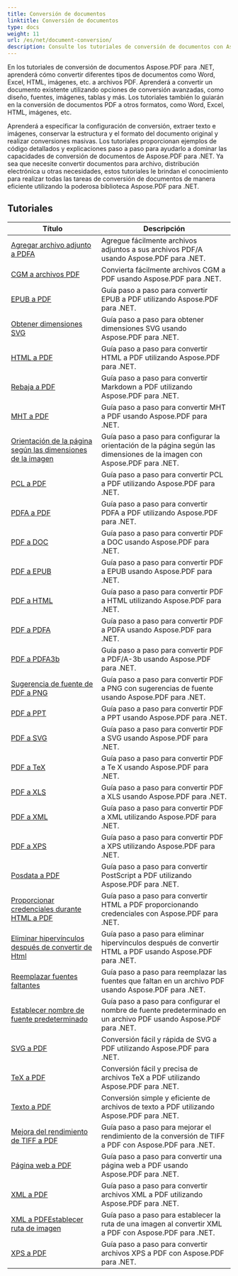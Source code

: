 ```yaml
---
title: Conversión de documentos
linktitle: Conversión de documentos
type: docs
weight: 11
url: /es/net/document-conversion/
description: Consulte los tutoriales de conversión de documentos con Aspose.PDF para .NET. Convierta fácilmente archivos a diferentes formatos.
---
```

En los tutoriales de conversión de documentos Aspose.PDF para .NET, aprenderá cómo convertir diferentes tipos de documentos como Word, Excel, HTML, imágenes, etc. a archivos PDF. Aprenderá a convertir un documento existente utilizando opciones de conversión avanzadas, como diseño, fuentes, imágenes, tablas y más. Los tutoriales también lo guiarán en la conversión de documentos PDF a otros formatos, como Word, Excel, HTML, imágenes, etc. 

Aprenderá a especificar la configuración de conversión, extraer texto e imágenes, conservar la estructura y el formato del documento original y realizar conversiones masivas. Los tutoriales proporcionan ejemplos de código detallados y explicaciones paso a paso para ayudarlo a dominar las capacidades de conversión de documentos de Aspose.PDF para .NET. Ya sea que necesite convertir documentos para archivo, distribución electrónica u otras necesidades, estos tutoriales le brindan el conocimiento para realizar todas las tareas de conversión de documentos de manera eficiente utilizando la poderosa biblioteca Aspose.PDF para .NET.

## Tutoriales
| Título | Descripción |
| --- | --- | 
| [Agregar archivo adjunto a PDFA](./add-attachment-to-pdfa/) | Agregue fácilmente archivos adjuntos a sus archivos PDF/A usando Aspose.PDF para .NET. |  
| [CGM a archivos PDF](./cgm-to-pdf/) | Convierta fácilmente archivos CGM a PDF usando Aspose.PDF para .NET. |  
| [EPUB a PDF](./epub-to-pdf/) | Guía paso a paso para convertir EPUB a PDF utilizando Aspose.PDF para .NET. |  
| [Obtener dimensiones SVG](./get-svg-dimensions/) | Guía paso a paso para obtener dimensiones SVG usando Aspose.PDF para .NET. |  
| [HTML a PDF](./html-to-pdf/) | Guía paso a paso para convertir HTML a PDF utilizando Aspose.PDF para .NET. |  
| [Rebaja a PDF](./markdown-to-pdf/) | Guía paso a paso para convertir Markdown a PDF utilizando Aspose.PDF para .NET. |  
| [MHT a PDF](./mht-to-pdf/) | Guía paso a paso para convertir MHT a PDF usando Aspose.PDF para .NET. |  
| [Orientación de la página según las dimensiones de la imagen](./page-orientation-according-image-dimensions/) | Guía paso a paso para configurar la orientación de la página según las dimensiones de la imagen con Aspose.PDF para .NET. |  
| [PCL a PDF](./pcl-to-pdf/) | Guía paso a paso para convertir PCL a PDF utilizando Aspose.PDF para .NET. |  
| [PDFA a PDF](./pdfa-to-pdf/) | Guía paso a paso para convertir PDFA a PDF utilizando Aspose.PDF para .NET. |  
| [PDF a DOC](./pdf-to-doc/) | Guía paso a paso para convertir PDF a DOC usando Aspose.PDF para .NET.  |  
| [PDF a EPUB](./pdf-to-epub/) | Guía paso a paso para convertir PDF a EPUB usando Aspose.PDF para .NET. |  
| [PDF a HTML](./pdf-to-html/) | Guía paso a paso para convertir PDF a HTML utilizando Aspose.PDF para .NET. |  
| [PDF a PDFA](./pdf-to-pdfa/) | Guía paso a paso para convertir PDF a PDFA usando Aspose.PDF para .NET. |  
| [PDF a PDFA3b](./pdf-to-pdfa3b/) | Guía paso a paso para convertir PDF a PDF/A-3b usando Aspose.PDF para .NET. |  
| [Sugerencia de fuente de PDF a PNG](./pdf-to-png-font-hinting/) | Guía paso a paso para convertir PDF a PNG con sugerencias de fuente usando Aspose.PDF para .NET. |  
| [PDF a PPT](./pdf-to-ppt/) | Guía paso a paso para convertir PDF a PPT usando Aspose.PDF para .NET. |  
| [PDF a SVG](./pdf-to-svg/) | Guía paso a paso para convertir PDF a SVG usando Aspose.PDF para .NET. |  
| [PDF a TeX](./pdf-to-tex/) | Guía paso a paso para convertir PDF a Te X usando Aspose.PDF para .NET. |  
| [PDF a XLS](./pdf-to-xls/) | Guía paso a paso para convertir PDF a XLS usando Aspose.PDF para .NET. |  
| [PDF a XML](./pdf-to-xml/) | Guía paso a paso para convertir PDF a XML utilizando Aspose.PDF para .NET. |  
| [PDF a XPS](./pdf-to-xps/) | Guía paso a paso para convertir PDF a XPS utilizando Aspose.PDF para .NET. |  
| [Posdata a PDF](./postscript-to-pdf/) | Guía paso a paso para convertir PostScript a PDF utilizando Aspose.PDF para .NET. |  
| [Proporcionar credenciales durante HTML a PDF](./provide-credentials-during-html-to-pdf/) | Guía paso a paso para convertir HTML a PDF proporcionando credenciales con Aspose.PDF para .NET. |  
| [Eliminar hipervínculos después de convertir de Html](./remove-hyperlinks-after-converting-from-html/) | Guía paso a paso para eliminar hipervínculos después de convertir HTML a PDF usando Aspose.PDF para .NET. |  
| [Reemplazar fuentes faltantes](./replace-missing-fonts/) | Guía paso a paso para reemplazar las fuentes que faltan en un archivo PDF usando Aspose.PDF para .NET. |  
| [Establecer nombre de fuente predeterminado](./set-default-font-name/) | Guía paso a paso para configurar el nombre de fuente predeterminado en un archivo PDF usando Aspose.PDF para .NET. |  
| [SVG a PDF](./svg-to-pdf/) | Conversión fácil y rápida de SVG a PDF utilizando Aspose.PDF para .NET. |  
| [TeX a PDF](./tex-to-pdf/) | Conversión fácil y precisa de archivos TeX a PDF utilizando Aspose.PDF para .NET. |  
| [Texto a PDF](./text-to-pdf/) | Conversión simple y eficiente de archivos de texto a PDF utilizando Aspose.PDF para .NET. |  
| [Mejora del rendimiento de TIFF a PDF](./tiff-to-pdf-performance-improvement/) | Guía paso a paso para mejorar el rendimiento de la conversión de TIFF a PDF con Aspose.PDF para .NET. |  
| [Página web a PDF](./web-page-to-pdf/) | Guía paso a paso para convertir una página web a PDF usando Aspose.PDF para .NET. |  
| [XML a PDF](./xml-to-pdf/) | Guía paso a paso para convertir archivos XML a PDF utilizando Aspose.PDF para .NET. |  
| [XML a PDFEstablecer ruta de imagen](./xml-to-pdfset-image-path/) | Guía paso a paso para establecer la ruta de una imagen al convertir XML a PDF con Aspose.PDF para .NET. |  
| [XPS a PDF](./xps-to-pdf/) | Guía paso a paso para convertir archivos XPS a PDF con Aspose.PDF para .NET. |  